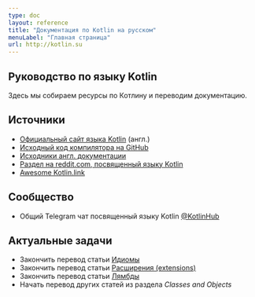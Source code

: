 ```yaml
---
type: doc
layout: reference
title: "Документация по Kotlin на русском"
menuLabel: "Главная страница"
url: http://kotlin.su
---
```



## Руководство по языку Kotlin

Здесь мы собираем ресурсы по Котлину и переводим документацию.


## Источники

* [Официальный сайт языка Kotlin](https://kotlinlang.org) (англ.)
* [Исходный код компилятора на GitHub](https://github.com/JetBrains/kotlin)
* [Исходники англ. документации](https://github.com/JetBrains/kotlin-web-site/tree/master/pages/docs/reference)
* [Раздел на reddit.com, посвященный языку Kotlin](https://www.reddit.com/r/Kotlin)
* [Awesome Kotlin.link](http://kotlin.link)

## Сообщество
* Общий Telegram чат посвященный языку Kotlin [@KotlinHub](https://t.me/KotlinHub)

## Актуальные задачи
  * Закончить перевод статьи [Идиомы](http://www.kotlin.su/docs/reference/idioms.html)
  * Закончить перевод статьи [Расширения (extensions)](http://www.kotlin.su/docs/reference/extensions.html)
  * Закончить перевод статьи [Лямбды](http://www.kotlin.su/docs/reference/lambdas.html)
  * Начать перевод других статей из раздела *Classes and Objects*
